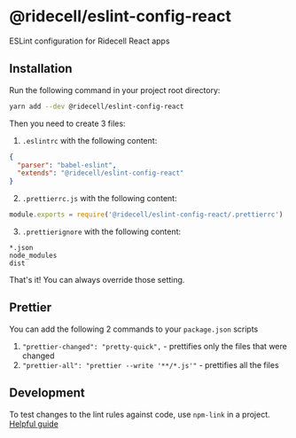 # @ridecell/eslint-config-react

ESLint configuration for Ridecell React apps

## Installation

Run the following command in your project root directory:

```bash
yarn add --dev @ridecell/eslint-config-react
```

Then you need to create 3 files:

 1. `.eslintrc` with the following content:

```json
{
  "parser": "babel-eslint",
  "extends": "@ridecell/eslint-config-react"
}
```

 2. `.prettierrc.js` with the following content:

```javascript
module.exports = require('@ridecell/eslint-config-react/.prettierrc')
```

 3. `.prettierignore` with the following content:

```
*.json
node_modules
dist
```

That's it! You can always override those setting.

## Prettier

You can add the following 2 commands to your `package.json` scripts

 1. `"prettier-changed": "pretty-quick",` - prettifies only the files that were changed
 2. `"prettier-all": "prettier --write '**/*.js'"` - prettifies all the files

## Development

To test changes to the lint rules against code, use `npm-link` in a project. [Helpful guide](http://justjs.com/posts/npm-link-developing-your-own-npm-modules-without-tears)
